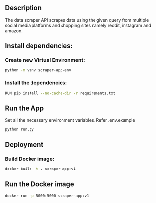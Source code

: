 ## Description

The data scraper API scrapes data using the given query from multiple social media platforms and shopping sites namely reddit, instagram and amazon.

## Install dependencies:

### Create new Virtual Environment:

```bash
python -m venv scraper-app-env
```

### Install the dependencies:

```bash
RUN pip install --no-cache-dir -r requirements.txt
```

## Run the App

Set all the necessary environment variables. Refer .env.example

```bash
python run.py
```

## Deployment

### Build Docker image:

```bash
docker build -t . scraper-app:v1
```

## Run the Docker image

```bash
docker run -p 5000:5000 scraper-app:v1
```